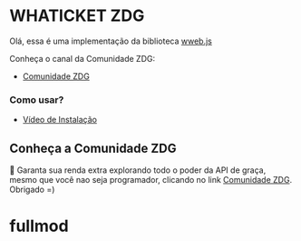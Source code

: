 # WHATICKET ZDG

Olá, essa é uma implementação da biblioteca <a href="https://github.com/pedroslopez/whatsapp-web.js">wweb.js</a>

Conheça o canal da Comunidade ZDG:

- <a href="https://www.youtube.com/channel/UCrPbAoQKz42Gm0mLdWatAEA">Comunidade ZDG</a>


### Como usar?

- <a href="https://youtu.be/r-Ag8YU-b38">Vídeo de Instalação</a>


## Conheça a Comunidade ZDG

🤑 Garanta sua renda extra explorando todo o poder da API de graça, mesmo que você nao seja programador, clicando no link <a href="https://comunidadezdg.com.br">Comunidade ZDG</a>. Obrigado =)
# fullmod

